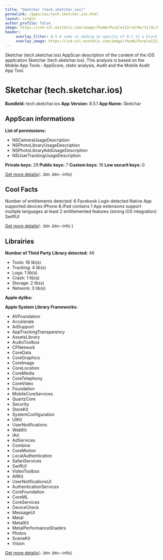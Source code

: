 ```yaml
---
title: "Sketchar (tech.sketchar.ios)"
permalink: /apps/ios/tech.sketchar.ios.html
layout: single
author_profile: false
image: https://is4-ssl.mzstatic.com/image/thumb/Purple112/v4/8e/11/dc/8e11dc02-f72c-4bac-6df8-9413e9a1006c/AppIcon-0-1x_U007emarketing-0-7-0-85-220.png/512x512bb.jpg
header: 
     overlay_filter: 0.5 # same as adding an opacity of 0.5 to a black background
     overlay_image: https://is4-ssl.mzstatic.com/image/thumb/Purple112/v4/8e/11/dc/8e11dc02-f72c-4bac-6df8-9413e9a1006c/AppIcon-0-1x_U007emarketing-0-7-0-85-220.png/512x512bb.jpg
---
```

Sketchar (tech.sketchar.ios) AppScan description of the content of the iOS application Sketchar (tech.sketchar.ios). This analysis is based on the Mobile App Tools : AppScore, static analysis, Audit and the Mobile Audit App Tool.

# Sketchar (tech.sketchar.ios)

**BundleId:** tech.sketchar.ios
**App Version:** 8.5.1
**App Name:** Sketchar


## AppScan informations 

**List of permissions:** 
- NSCameraUsageDescription
- NSPhotoLibraryUsageDescription
- NSPhotoLibraryAddUsageDescription
- NSUserTrackingUsageDescription
  
  
**Private keys:** 29
**Public keys:** 7
**Custom keys:** 16
**Low securit keys:** 0
  
[Get more details](/pricing.html){: .btn .btn--info}

## Cool Facts

Number of entitlements detected: 6
Facebook Login detected
Native App
supported devices iPhone & iPad
contains 1 App extensions
support multiple languages
at least 2 entitlemented features (strong iOS integration)
SwiftUI
  
[Get more details](/pricing.html){: .btn .btn--info }

## Librairies 
**Number of Third Party Library detected:** 46
- Tools: 18 lib(s)
- Tracking: 4 lib(s)
- Logs: 1 lib(s)
- Crash: 1 lib(s)
- Storage: 2 lib(s)
- Network: 3 lib(s)


**Apple dylibs:**


**Apple System Library Frameworks:**
- AVFoundation
- Accelerate
- AdSupport
- AppTrackingTransparency
- AssetsLibrary
- AudioToolbox
- CFNetwork
- CoreData
- CoreGraphics
- CoreImage
- CoreLocation
- CoreMedia
- CoreTelephony
- CoreVideo
- Foundation
- MobileCoreServices
- QuartzCore
- Security
- StoreKit
- SystemConfiguration
- UIKit
- UserNotifications
- WebKit
- iAd
- AdServices
- Combine
- CoreMotion
- LocalAuthentication
- SafariServices
- SwiftUI
- VideoToolbox
- ARKit
- UserNotificationsUI
- AuthenticationServices
- CoreFoundation
- CoreML
- CoreServices
- DeviceCheck
- MessageUI
- Metal
- MetalKit
- MetalPerformanceShaders
- Photos
- SceneKit
- Vision


  
[Get more details](/pricing.html){: .btn .btn--info}

